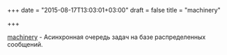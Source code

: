 +++
date = "2015-08-17T13:03:01+03:00"
draft = false
title = "machinery"

+++

<p><a href="https://github.com/RichardKnop/machinery">machinery</a>&nbsp;- Асинхронная очередь задач на базе распределенных сообщений.</p>

